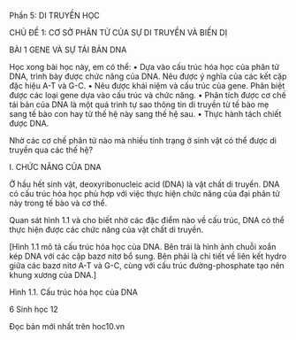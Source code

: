 Phần 5: DI TRUYỀN HỌC

CHỦ ĐỀ 1: CƠ SỞ PHÂN TỬ CỦA SỰ DI TRUYỀN VÀ BIẾN DỊ

BÀI 1 GENE VÀ SỰ TÁI BẢN DNA

Học xong bài học này, em có thể:
• Dựa vào cấu trúc hóa học của phân tử DNA, trình bày được chức năng của DNA. Nêu được ý nghĩa của các kết cặp đặc hiệu A-T và G-C.
• Nêu được khái niệm và cấu trúc của gene. Phân biệt được các loại gene dựa vào cấu trúc và chức năng.
• Phân tích được cơ chế tái bản của DNA là một quá trình tự sao thông tin di truyền từ tế bào mẹ sang tế bào con hay từ thế hệ này sang thế hệ sau.
• Thực hành tách chiết được DNA.

Nhờ các cơ chế phân tử nào mà nhiều tính trạng ở sinh vật có thể được di truyền qua các thế hệ?

I. CHỨC NĂNG CỦA DNA

Ở hầu hết sinh vật, deoxyribonucleic acid (DNA) là vật chất di truyền. DNA có cấu trúc hóa học phù hợp với việc thực hiện chức năng của đại phân tử này trong tế bào và cơ thể.

Quan sát hình 1.1 và cho biết nhờ các đặc điểm nào về cấu trúc, DNA có thể thực hiện được các chức năng của vật chất di truyền.

[Hình 1.1 mô tả cấu trúc hóa học của DNA. Bên trái là hình ảnh chuỗi xoắn kép DNA với các cặp bazơ nitơ bổ sung. Bên phải là chi tiết về liên kết hydro giữa các bazơ nitơ A-T và G-C, cùng với cấu trúc đường-phosphate tạo nên khung xương của DNA.]

Hình 1.1. Cấu trúc hóa học của DNA

6 Sinh học 12

Đọc bản mới nhất trên hoc10.vn
